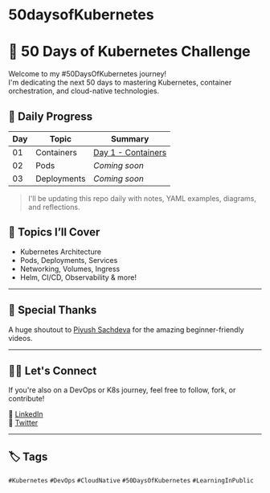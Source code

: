 # 50daysofKubernetes
# 🚀 50 Days of Kubernetes Challenge

Welcome to my #50DaysOfKubernetes journey!  
I'm dedicating the next 50 days to mastering Kubernetes, container orchestration, and cloud-native technologies.

## 📅 Daily Progress

| Day | Topic | Summary |
|-----|-------|---------|
| 01  | Containers | [Day 1 - Containers](Day01-Containers.md) |
| 02  | Pods       | _Coming soon_ |
| 03  | Deployments | _Coming soon_ |

> I'll be updating this repo daily with notes, YAML examples, diagrams, and reflections.

## 🔧 Topics I’ll Cover

- Kubernetes Architecture
- Pods, Deployments, Services
- Networking, Volumes, Ingress
- Helm, CI/CD, Observability & more!

---

## 🎥 Special Thanks
A huge shoutout to [Piyush Sachdeva](https://www.linkedin.com/in/piyushsachdeva-devops/) for the amazing beginner-friendly videos.

---

## 🧑‍💻 Let's Connect
If you're also on a DevOps or K8s journey, feel free to follow, fork, or contribute!

📌 [LinkedIn](https://www.linkedin.com/in/YOUR-LINK)  
📌 [Twitter](https://twitter.com/YOUR-HANDLE)

---

## 🏷️ Tags
`#Kubernetes` `#DevOps` `#CloudNative` `#50DaysOfKubernetes` `#LearningInPublic`

